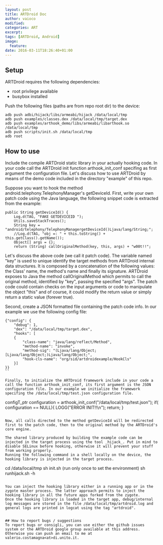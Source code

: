 ```yaml
---
layout: post
title: ARTDroid Doc
author: vaioco
modified:
categories: ART
excerpt:
tags: [ARTDroid, Android]
image:
  feature:
date: 2016-03-11T18:26:40+01:00
---
```


## Setup

ARTDroid requires the following dependencies:

* root privilege available
* busybox installed

Push the following files (paths are from repo root dir) to the device:

```
adb push adbi/hijack/libs/armeabi/hijack /data/local/tmp
adb push examples/classes.dex /data/local/tmp/target.dex
adb push examples/arthook_demo/libs/armeabi/libarthook.so /data/local/tmp
adb push scripts/init.sh /data/local/tmp
adb root
```

## How to use

Include the compile ARTDroid static library in your actually hooking code. In your code call the ARTDroid init function arthook_init_conf specifing as first argument the configuration file.
Let's discuss how to use ARTDroid by means of the demo code included in the directory "example" of this repo.  

Suppose you want to hook the method android.telephony.TelephonyManager's getDeviceId. First, write your own patch code using the Java language, the following snippet code is extracted from the example:

```
public String getDeviceId() {
    Log.d(TAG, "FAKE GETDEVICEID ");
    Utils.saveStackTraces();
    String key = "android/telephony/TelephonyManagergetDeviceId()Ljava/lang/String;";
    //Log.d(TAG, "obj =: " + this.toString() + this.getClass().getName());
    Object[] args = {};
    return (String) callOriginalMethod(key, this, args) + "w00t!!";
```

Let's discuss the above code (we call it patch code). The variable named "key" is used to unique identify the target methods from ARTDroid internal data structures. It is composed by a concatenation of the following values: the Class' name, the method's name and finally its signature. ARTDroid exposes to Java the method callOriginalMethod which permits to call the original method, identified by "key", passing the specified "args". 
The patch code could contain checks on the input arguments or code to manipulate the object "this" and of course, it could modify the return value or simply return a static value (forever true).

Second, create a JSON formatted file containing the patch code info. In our example we use the following config file:

```
{"config": {
    "debug": 1,
    "dex": "/data/local/tmp/target.dex",
    "hooks": [
    {
        "class-name": "java/lang/reflect/Method",
        "method-name": "invoke",
        "method-sig": "(Ljava/lang/Object;[Ljava/lang/Object;)Ljava/lang/Object;",
        "hook-cls-name": "org/sid/artdroidexample/HookCls"
    }]
}}
``

Finally, to initialize the ARTDroid framework include in your code a call the function arthook_init_conf, its first argument is the JSON configuration file. In our example we initialize the framework specifing the /data/local/tmp/test.json configuration file.

```
configT_ptr configuration =  arthook_init_conf("/data/local/tmp/test.json");
if( configuration == NULL){
    LOGG("ERROR INIT!!\n");
    return;
}
```

Now, all calls directed to the method getDeviceId will be redirected first to the patch code, then to the original method by the ARTDroid's core engine.

The shared library produced by building the example code can be injected in the target process using the tool _hijack_. Put in mind to disable SELinux before hooking, otherwise it will prevent your stuff from working properly.
Running the following command in a shell locally on the device, the hooking library is injected in the target process.

```
cd /data/local/tmp
sh init.sh (run only once to set the environment)
sh runhijack.sh -h

```

You can inject the hooking library either in a running app or in the zygote master process. The latter approach permits to inject the hooking library in all the future apps forked from the zygote.
Once the hooking library is loaded in the target app, debug/internal log messages are stored in the file /data/local/tmp/artdroid.log and general logs are printed in logcat using the tag "artdroid".


## How to report bugs / suggestions
To report bugs or consigli, you can use either the github issues system or the ARTDroid google group available at this address. Otherwise you can push an email to me at valerio.costamagna<at>di.unito.it. 


